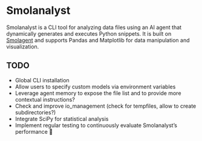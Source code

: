 # Smolanalyst

Smolanalyst is a CLI tool for analyzing data files using an AI agent that dynamically generates and executes Python snippets. It is built on [Smolagent](https://github.com/huggingface/smolagents) and supports Pandas and Matplotlib for data manipulation and visualization.

## TODO

- Global CLI installation
- Allow users to specify custom models via environment variables
- Leverage agent memory to expose the file list and to provide more contextual instructions?
- Check and improve io_management (check for tempfiles, allow to create subdirectories?)
- Integrate SciPy for statistical analysis
- Implement regular testing to continuously evaluate Smolanalyst’s performance 🚀
